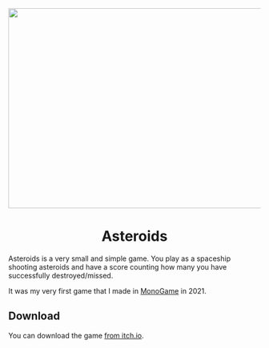 <div align="center">
  <img src="https://github.com/user-attachments/assets/54fe3613-865a-47da-a55b-ae5ce1bc91a2" width="600" height="400">
  <h1>Asteroids</h1>
</div>
Asteroids is a very small and simple game.
You play as a spaceship shooting asteroids and have a score counting how many you have successfully destroyed/missed.

It was my very first game that I made in [MonoGame](https://monogame.net) in 2021.

## Download
You can download the game [from itch.io](https://jake8655.itch.io/asteroids).
